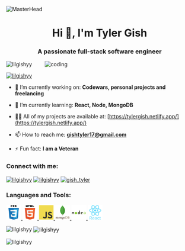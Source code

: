 ![MasterHead](https://user-images.githubusercontent.com/98624860/167753807-f1f77022-ee1e-4681-a408-0bf049a05cee.png)
<h1 align="center">Hi 👋, I'm Tyler Gish</h1>
<h3 align="center">A passionate full-stack software engineer</h3>


<img align="right" alt="coding" width="400" src="https://user-images.githubusercontent.com/98624860/167755135-47bfc60e-e217-43c6-983a-b271ce354482.gif">


<p align="left"> <img src="https://komarev.com/ghpvc/?username=lilgishyy&label=Profile%20views&color=0e75b6&style=flat" alt="lilgishyy" /> </p>

<p align="left"> <a href="https://twitter.com/lilgishyy" target="blank"><img src="https://img.shields.io/twitter/follow/lilgishyy?logo=twitter&style=for-the-badge" alt="lilgishyy" /></a> </p>

- 🔭 I’m currently working on: **Codewars, personal projects and freelancing**

- 🌱 I’m currently learning: **React, Node, MongoDB**

- 👨‍💻 All of my projects are available at: [https://tylergish.netlify.app/](https://tylergish.netlify.app/)

- 📫 How to reach me: **gishtyler17@gmail.com**

- ⚡ Fun fact: **I am a Veteran**

<h3 align="left">Connect with me:</h3>
<p align="left">
<a href="https://twitter.com/lilgishyy" target="blank"><img align="center" src="https://raw.githubusercontent.com/rahuldkjain/github-profile-readme-generator/master/src/images/icons/Social/twitter.svg" alt="lilgishyy" height="30" width="40" /></a>
<a href="https://linkedin.com/in/lilgishyy" target="blank"><img align="center" src="https://raw.githubusercontent.com/rahuldkjain/github-profile-readme-generator/master/src/images/icons/Social/linked-in-alt.svg" alt="lilgishyy" height="30" width="40" /></a>
<a href="https://instagram.com/gish_tyler" target="blank"><img align="center" src="https://raw.githubusercontent.com/rahuldkjain/github-profile-readme-generator/master/src/images/icons/Social/instagram.svg" alt="gish_tyler" height="30" width="40" /></a>
</p>

<h3 align="left">Languages and Tools:</h3>
<p align="left"> <a href="https://www.w3schools.com/css/" target="_blank" rel="noreferrer"> <img src="https://raw.githubusercontent.com/devicons/devicon/master/icons/css3/css3-original-wordmark.svg" alt="css3" width="40" height="40"/> </a> <a href="https://www.w3.org/html/" target="_blank" rel="noreferrer"> <img src="https://raw.githubusercontent.com/devicons/devicon/master/icons/html5/html5-original-wordmark.svg" alt="html5" width="40" height="40"/> </a> <a href="https://developer.mozilla.org/en-US/docs/Web/JavaScript" target="_blank" rel="noreferrer"> <img src="https://raw.githubusercontent.com/devicons/devicon/master/icons/javascript/javascript-original.svg" alt="javascript" width="40" height="40"/> </a> <a href="https://www.mongodb.com/" target="_blank" rel="noreferrer"> <img src="https://raw.githubusercontent.com/devicons/devicon/master/icons/mongodb/mongodb-original-wordmark.svg" alt="mongodb" width="40" height="40"/> </a> <a href="https://nodejs.org" target="_blank" rel="noreferrer"> <img src="https://raw.githubusercontent.com/devicons/devicon/master/icons/nodejs/nodejs-original-wordmark.svg" alt="nodejs" width="40" height="40"/> </a> <a href="https://reactjs.org/" target="_blank" rel="noreferrer"> <img src="https://raw.githubusercontent.com/devicons/devicon/master/icons/react/react-original-wordmark.svg" alt="react" width="40" height="40"/> </a> </p>

<p><img align="left" src="https://github-readme-stats.vercel.app/api/top-langs?username=lilgishyy&show_icons=true&locale=en&layout=compact" alt="lilgishyy" /></p>

<p>&nbsp;<img align="center" src="https://github-readme-stats.vercel.app/api?username=lilgishyy&show_icons=true&locale=en" alt="lilgishyy" /></p>

<p><img align="center" src="https://github-readme-streak-stats.herokuapp.com/?user=lilgishyy&" alt="lilgishyy" /></p>
